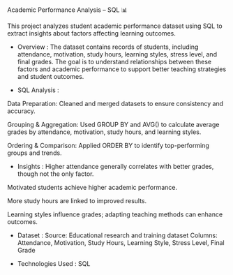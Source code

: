 Academic Performance Analysis – SQL 📊

This project analyzes student academic performance dataset using SQL to extract insights about factors affecting learning outcomes.

- Overview :
The dataset contains records of students, including attendance, motivation, study hours, learning styles, stress level, and final grades.
The goal is to understand relationships between these factors and academic performance to support better teaching strategies and student outcomes.

- SQL Analysis :

Data Preparation: Cleaned and merged datasets to ensure consistency and accuracy.

Grouping & Aggregation: Used GROUP BY and AVG() to calculate average grades by attendance, motivation, study hours, and learning styles.

Ordering & Comparison: Applied ORDER BY to identify top-performing groups and trends.

- Insights :
Higher attendance generally correlates with better grades, though not the only factor.

Motivated students achieve higher academic performance.

More study hours are linked to improved results.

Learning styles influence grades; adapting teaching methods can enhance outcomes.

- Dataset :
Source: Educational research and training dataset
Columns: Attendance, Motivation, Study Hours, Learning Style, Stress Level, Final Grade

- Technologies Used :
SQL
